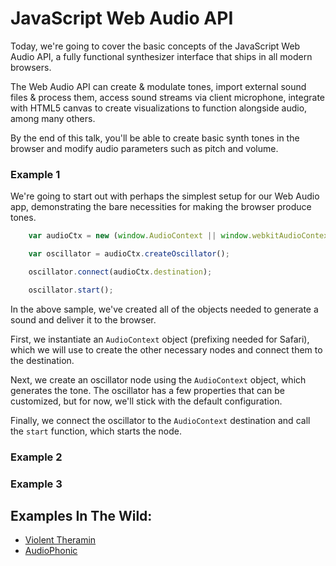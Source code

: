 # JavaScript Web Audio API

Today, we're going to cover the basic concepts of the JavaScript Web Audio API, a fully functional synthesizer interface that ships in all modern browsers.

The Web Audio API can create & modulate tones, import external sound files & process them, access sound streams via client microphone, integrate with HTML5 canvas to create visualizations to function alongside audio, among many others.

By the end of this talk, you'll be able to create basic synth tones in the browser and modify audio parameters such as pitch and volume.

### Example 1

We're going to start out with perhaps the simplest setup for our Web Audio app, demonstrating the bare necessities for making the browser produce tones.

```js   
    var audioCtx = new (window.AudioContext || window.webkitAudioContext)();

    var oscillator = audioCtx.createOscillator();

    oscillator.connect(audioCtx.destination);

    oscillator.start();
```

In the above sample, we've created all of the objects needed to generate a sound and deliver it to the browser.

First, we instantiate an `AudioContext` object (prefixing needed for Safari), which we will use to create the other necessary nodes and connect them to the destination.

Next, we create an oscillator node using the `AudioContext`
 object, which generates the tone. The oscillator has a few properties that can be customized, but for now, we'll stick with the default configuration.

 Finally, we connect the oscillator to the `AudioContext` destination and call the `start` function, which starts the node.

### Example 2

### Example 3


## Examples In The Wild:

* [Violent Theramin](https://mdn.github.io/violent-theremin/)
* [AudioPhonic](https://stevekinney.github.io/audiophonic/)
